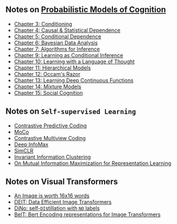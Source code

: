 Notes on [Probabilistic Models of Cognition](https://probmods.org/)
------
- [Chapter 3: Conditioning](https://hackmd.io/@vinsis/r1efr9xdj)
- [Chapter 4: Causal & Statistical Dependence](https://hackmd.io/@vinsis/ryl1DHqlOs)
- [Chapter 5: Conditional Dependence](https://hackmd.io/@vinsis/Hk1YH5eus)
- [Chapter 6: Bayesian Data Analysis](https://hackmd.io/@vinsis/rkIjSceOj)
- [Chapter 7: Algorithms for Inference](https://hackmd.io/@vinsis/BJOpBcxui)
- [Chapter 9: Learning as Conditional Inference](https://hackmd.io/@vinsis/BJ60B5lus)
- [Chapter 10: Learning with a Language of Thought](https://hackmd.io/@vinsis/B18eU5ldi)
- [Chapter 11: Hierarchical Models](https://hackmd.io/@vinsis/ryUMLcx_j)
- [Chapter 12: Occam's Razor](https://hackmd.io/@vinsis/H1NVLceuo)
- [Chapter 13: Learning Deep Continuous Functions](https://hackmd.io/@vinsis/r1dSU9luj)
- [Chapter 14: Mixture Models](https://hackmd.io/@vinsis/Hk5P8qlOo)
- [Chapter 15: Social Cognition](https://hackmd.io/@vinsis/rkXYIceus)

Notes on `Self-supervised Learning`
------
- [Contrastive Predictive Coding](https://hackmd.io/@vinsis/B1lj3MJdo)
- [MoCo](https://hackmd.io/@vinsis/r1KMM7Juj)
- [Contrastive Multiview Coding](https://hackmd.io/@vinsis/B1Ag6z1ds)
- [Deep InfoMax](https://hackmd.io/@vinsis/B1vOqGJui)
- [SimCLR](https://hackmd.io/@vinsis/S1iIzmJ_o)
- [Invariant Information Clustering](https://hackmd.io/@vinsis/BywJsfk_s)
- [On Mutual Information Maximization for Representation Learning](https://hackmd.io/@vinsis/ryq3jzkui)

Notes on Visual Transformers
------
- [An Image is worth 16x16 words](https://hackmd.io/@vinsis/SJTVoqgdj)
- [DEIT: Data Efficient Image Transformers](https://hackmd.io/@vinsis/S1G5o5edj)
- [DiNo: self-`DI`stillation with `NO` labels](https://hackmd.io/@vinsis/S1k3s5guo)
- [BeIT: Bert Encoding representations for Image Transformers](https://hackmd.io/@vinsis/SkJ0j9xdj)
